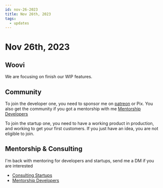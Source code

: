 ```yaml
---
id: nov-26-2023
title: Nov 26th, 2023
tags:
  - updates
---
```


# Nov 26th, 2023

## Woovi

We are focusing on finish our WIP features.

## Community

To join the developer one, you need to sponsor me on [patreon](https://www.patreon.com/sibelius) or Pix.
You also get the community if you got a mentorship with me [Mentorship Developers](../../../paid-mentorship-developers.mdx)

To join the startup one, you need to have a working product in production, and working to get your first customers.
If you just have an idea, you are not eligible to join.

## Mentorship & Consulting

I'm back with mentoring for developers and startups, send me a DM if you are interested

- [Consulting Startups](../../../paid-consulting-startups.mdx)
- [Mentorship Developers](../../../paid-mentorship-developers.mdx)
